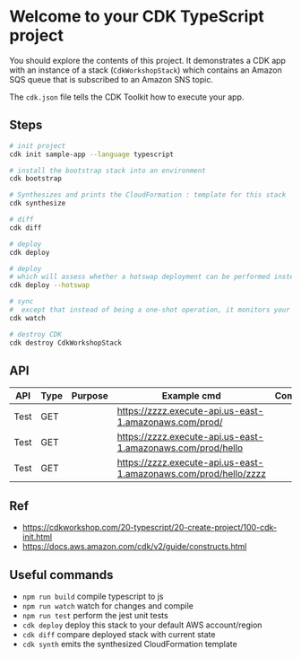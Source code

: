 # Welcome to your CDK TypeScript project

You should explore the contents of this project. It demonstrates a CDK app with an instance of a stack (`CdkWorkshopStack`)
which contains an Amazon SQS queue that is subscribed to an Amazon SNS topic.

The `cdk.json` file tells the CDK Toolkit how to execute your app.

## Steps
```bash
# init project
cdk init sample-app --language typescript

# install the bootstrap stack into an environment
cdk bootstrap

# Synthesizes and prints the CloudFormation : template for this stack 
cdk synthesize

# diff
cdk diff

# deploy
cdk deploy

# deploy
# which will assess whether a hotswap deployment can be performed instead of a CloudFormation deployment. If possible, the CDK CLI will use AWS service APIs to directly make the changes; otherwise it will fall back to performing a full CloudFormation deployment.
cdk deploy --hotswap

# sync
#  except that instead of being a one-shot operation, it monitors your code and assets for changes and attempts to perform a deployment automatically when a change is detected.
cdk watch

# destroy CDK
cdk destroy CdkWorkshopStack
```

## API

| API | Type | Purpose | Example cmd | Comment|
| ----- | -------- | ---- | ----- | ---- |
| Test | GET | | https://zzzz.execute-api.us-east-1.amazonaws.com/prod/ |
| Test | GET | | https://zzzz.execute-api.us-east-1.amazonaws.com/prod/hello |
| Test | GET | | https://zzzz.execute-api.us-east-1.amazonaws.com/prod/hello/zzzz |

## Ref
- https://cdkworkshop.com/20-typescript/20-create-project/100-cdk-init.html
- https://docs.aws.amazon.com/cdk/v2/guide/constructs.html


## Useful commands

* `npm run build`   compile typescript to js
* `npm run watch`   watch for changes and compile
* `npm run test`    perform the jest unit tests
* `cdk deploy`      deploy this stack to your default AWS account/region
* `cdk diff`        compare deployed stack with current state
* `cdk synth`       emits the synthesized CloudFormation template
